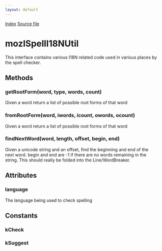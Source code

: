 ```yaml
---
layout: default
---
```

<div id='links'><a href="../index.html">Index</a>
<a href="http://dxr.mozilla.org/mozilla-central/source/extensions/spellcheck/idl/mozISpellI18NUtil.idl">Source file</a>
</div>

# mozISpellI18NUtil #
  
This interface contains various I18N related code used in various places by the spell checker.  
  

## Methods ##

### getRootForm(word, type, words, count) ###
  
Given a word return a list of possible root forms of that word  
  

### fromRootForm(word, iwords, icount, owords, ocount) ###
  
Given a word return a list of possible root forms of that word  
  

### findNextWord(word, length, offset, begin, end) ###
  
Given a unicode string and an offset, find the beginning and end of the  
next word. begin and end are -1 if there are no words remaining in the   
string. This should really be folded into the Line/WordBreaker.  
  

## Attributes ##

### language ###
  
The language being used to check spelling  
  

## Constants ##

### kCheck ###

### kSuggest ###
